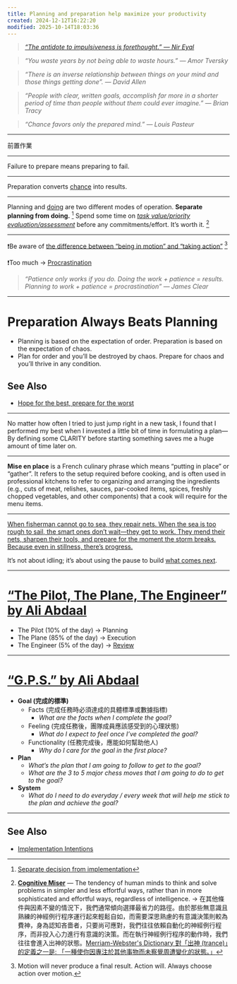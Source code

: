 ```yaml
---
title: Planning and preparation help maximize your productivity
created: 2024-12-12T16:22:20
modified: 2025-10-14T18:03:36
---
```


> _[“The antidote to impulsiveness is forethought.” — Nir Eyal](https://www.youtube.com/watch?v=VVez_sI1zTU)_

> _“You waste years by not being able to waste hours.” — Amor Tversky_

> _“There is an inverse relationship between things on your mind and those things getting done”. — David Allen_

> _“People with clear, written goals, accomplish far more in a shorter period of time than people without them could ever imagine.” — Brian Tracy_

> _“Chance favors only the prepared mind.” — Louis Pasteur_

---

前置作業

---

Failure to prepare means preparing to fail.

---

Preparation converts [chance](luck.md) into results.

---

Planning and [doing](cultivate-a-strong-bias-towards-action.md) are two different modes of operation. **Separate planning from doing.** [^1] Spend some time on _[task value/priority evaluation/assessment](Prioritization.md)_ before any commitments/effort. It’s worth it. [^2]

---

❗️Be aware of [the difference between “being in motion” and “taking action”](https://jamesclear.com/taking-action) [^3]

❗Too much → [Procrastination](procrastination.md)

> _“Patience only works if you do. Doing the work + patience = results. Planning to work + patience = procrastination” — James Clear_

---

# Preparation Always Beats Planning

* Planning is based on the expectation of order. Preparation is based on the expectation of chaos.
* Plan for order and you’ll be destroyed by chaos. Prepare for chaos and you’ll thrive in any condition.

## See Also

* [Hope for the best, prepare for the worst](hope-for-the-best-prepare-for-the-worst.md)

---

No matter how often I tried to just jump right in a new task, I found that I performed my best when I invested a little bit of time in formulating a plan—By defining some CLARITY before starting something saves me a huge amount of time later on.

---

**Mise en place** is a French culinary phrase which means “putting in place” or “gather”. It refers to the setup required before cooking, and is often used in professional kitchens to refer to organizing and arranging the ingredients (e.g., cuts of meat, relishes, sauces, par-cooked items, spices, freshly chopped vegetables, and other components) that a cook will require for the menu items.

---

[When fisherman cannot go to sea, they repair nets. When the sea is too rough to sail, the smart ones don’t wait—they get to work. They mend their nets, sharpen their tools, and prepare for the moment the storm breaks. Because even in stillness, there’s progress.](https://x.com/drex_dsgn/status/1875141626513002885)

It’s not about idling; it’s about using the pause to build [what comes next](just-focus-on-the-next-decision.md).

---

# [“The Pilot, The Plane, The Engineer” by Ali Abdaal](https://aliabdaal.com/newsletter/the-pilot-the-plane-the-engineer/)

* The Pilot (10% of the day) → Planning
* The Plane (85% of the day) → Execution
* The Engineer (5% of the day) → [Review](reflect-and-review.md)

---

# [“G.P.S.” by Ali Abdaal](https://www.instagram.com/aliabdaal/reel/C55g8v0Ishy/)

* **Goal (完成的標準)**
	* Facts (完成任務時必須達成的具體標準或數據指標)
		* _What are the facts when I complete the goal?_
	* Feeling (完成任務後，團隊成員應該感受到的心理狀態)
		* _What do I expect to feel once I’ve completed the goal?_
	* Functionality (任務完成後，應能如何幫助他人)
		* _Why do I care for the goal in the first place?_
* **Plan**
	* _What’s the plan that I am going to follow to get to the goal?_
	* _What are the 3 to 5 major chess moves that I am going to do to get to the goal?_
* **System**
	* _What do I need to do everyday / every week that will help me stick to the plan and achieve the goal?_

---

## See Also

* [Implementation Intentions](implementation-intentions.md)

[^1]: [Separate decision from implementation](https://tim.blog/2023/03/01/matt-mochary/)
[^2]: **[Cognitive Miser](https://www.google.com/search?q=Cognitive+Miser)** — The tendency of human minds to think and solve problems in simpler and less effortful ways, rather than in more sophisticated and effortful ways, regardless of intelligence. → 在其他條件與因素不變的情況下，我們通常傾向選擇最省力的路徑。由於那些無意識且熟練的神經例行程序運行起來輕鬆自如，而需要深思熟慮的有意識決策則較為費神，身為認知吝嗇者，只要尚可應對，我們往往依賴自動化的神經例行程序，而非投入心力進行有意識的決策。而在執行神經例行程序的動作時，我們往往會進入出神的狀態。[Merriam-Webster's Dictionary 對「出神 (trance)」的定義之一是: 「一種使你因專注於其他事物而未察覺周遭變化的狀態。」](https://www.merriam-webster.com/dictionary/trance)
[^3]: Motion will never produce a final result. Action will. Always choose action over motion.
